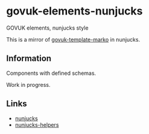 # govuk-elements-nunjucks

GOVUK elements, nunjucks style

This is a mirror of [govuk-template-marko](https://github.com/gunjam/govuk-template-marko) in nunjucks.


## Information

Components with defined schemas.

Work in progress.


## Links

- [nunjucks](https://mozilla.github.io/nunjucks/)
- [nunjucks-helpers](https://github.com/htmlandbacon/nunjucks-helpers)
